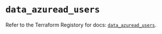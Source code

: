 # `data_azuread_users`

Refer to the Terraform Registory for docs: [`data_azuread_users`](https://registry.terraform.io/providers/hashicorp/azuread/2.37.2/docs/data-sources/users).

